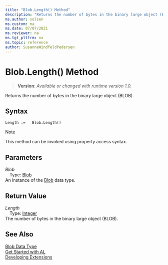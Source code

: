 ```yaml
---
title: "Blob.Length() Method"
description: "Returns the number of bytes in the binary large object (BLOB)."
ms.author: solsen
ms.custom: na
ms.date: 07/07/2021
ms.reviewer: na
ms.tgt_pltfrm: na
ms.topic: reference
author: SusanneWindfeldPedersen
---
```

[//]: # (START>DO_NOT_EDIT)
[//]: # (IMPORTANT:Do not edit any of the content between here and the END>DO_NOT_EDIT.)
[//]: # (Any modifications should be made in the .xml files in the ModernDev repo.)
# Blob.Length() Method
> **Version**: _Available or changed with runtime version 1.0._

Returns the number of bytes in the binary large object (BLOB).


## Syntax
```AL
Length :=   Blob.Length()
```
> [!NOTE]
> This method can be invoked using property access syntax.

## Parameters
*Blob*  
&emsp;Type: [Blob](blob-data-type.md)  
An instance of the [Blob](blob-data-type.md) data type.  

## Return Value
*Length*  
&emsp;Type: [Integer](../integer/integer-data-type.md)  
The number of bytes in the binary large object (BLOB).


[//]: # (IMPORTANT: END>DO_NOT_EDIT)
## See Also
[Blob Data Type](blob-data-type.md)  
[Get Started with AL](../../devenv-get-started.md)  
[Developing Extensions](../../devenv-dev-overview.md)